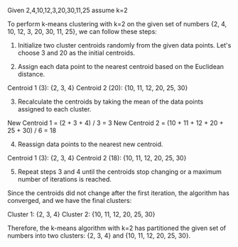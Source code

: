 
Given 2,4,10,12,3,20,30,11,25
assume  k=2

To perform k-means clustering with k=2 on the given set of numbers {2, 4, 10, 12, 3, 20, 30, 11, 25}, we can follow these steps:

1. Initialize two cluster centroids randomly from the given data points. Let's choose 3 and 20 as the initial centroids.

2. Assign each data point to the nearest centroid based on the Euclidean distance.

Centroid 1 (3): {2, 3, 4}
Centroid 2 (20): {10, 11, 12, 20, 25, 30}

3. Recalculate the centroids by taking the mean of the data points assigned to each cluster.

New Centroid 1 = (2 + 3 + 4) / 3 = 3
New Centroid 2 = (10 + 11 + 12 + 20 + 25 + 30) / 6 = 18

4. Reassign data points to the nearest new centroid.

Centroid 1 (3): {2, 3, 4}
Centroid 2 (18): {10, 11, 12, 20, 25, 30}

5. Repeat steps 3 and 4 until the centroids stop changing or a maximum number of iterations is reached.

Since the centroids did not change after the first iteration, the algorithm has converged, and we have the final clusters:

Cluster 1: {2, 3, 4}
Cluster 2: {10, 11, 12, 20, 25, 30}

Therefore, the k-means algorithm with k=2 has partitioned the given set of numbers into two clusters: {2, 3, 4} and {10, 11, 12, 20, 25, 30}.